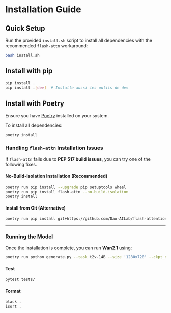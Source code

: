 # Installation Guide

## Quick Setup
Run the provided `install.sh` script to install all dependencies with the
recommended `flash-attn` workaround:
```bash
bash install.sh
```

## Install with pip

```bash
pip install .
pip install .[dev]  # Installe aussi les outils de dev
```

## Install with Poetry

Ensure you have [Poetry](https://python-poetry.org/docs/#installation) installed on your system.

To install all dependencies:

```bash
poetry install
```

### Handling `flash-attn` Installation Issues

If `flash-attn` fails due to **PEP 517 build issues**, you can try one of the following fixes.

#### No-Build-Isolation Installation (Recommended)
```bash
poetry run pip install --upgrade pip setuptools wheel
poetry run pip install flash-attn --no-build-isolation
poetry install
```

#### Install from Git (Alternative)
```bash
poetry run pip install git+https://github.com/Dao-AILab/flash-attention.git
```

---

### Running the Model

Once the installation is complete, you can run **Wan2.1** using:

```bash
poetry run python generate.py --task t2v-14B --size '1280x720' --ckpt_dir ./Wan2.1-T2V-14B --prompt "Two anthropomorphic cats in comfy boxing gear and bright gloves fight intensely on a spotlighted stage."
```

#### Test
```bash
pytest tests/
```
#### Format
```bash
black .
isort .
```

